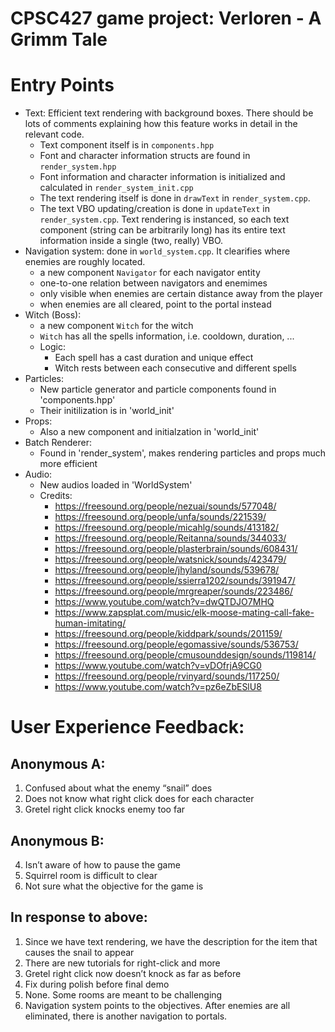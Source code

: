 # CPSC427 game project: Verloren - A Grimm Tale

# Entry Points
* Text: Efficient text rendering with background boxes. There should be lots of comments explaining how this feature works in detail in the relevant code.
  * Text component itself is in `components.hpp`
  * Font and character information structs are found in `render_system.hpp`
  * Font information and character information is initialized and calculated in `render_system_init.cpp`
  * The text rendering itself is done in `drawText` in `render_system.cpp`. 
  * The text VBO updating/creation is done in `updateText` in `render_system.cpp`. Text rendering is instanced, so each text component (string can be arbitrarily long) has its entire text information inside a single (two, really) VBO.
* Navigation system: done in `world_system.cpp`. It clearifies where enemies are roughly located.
  * a new component `Navigator` for each navigator entity
  * one-to-one relation between navigators and enemimes
  * only visible when enemies are certain distance away from the player
  * when enemies are all cleared, point to the portal instead
* Witch (Boss): 
  * a new component `Witch` for the witch
  * `Witch` has all the spells information, i.e. cooldown, duration, ...
  * Logic:
    * Each spell has a cast duration and unique effect
    * Witch rests between each consecutive and different spells
* Particles:
  * New particle generator and particle components found in 'components.hpp'
  * Their initilization is in 'world_init'
* Props:
  * Also a new component and initialzation in 'world_init'
* Batch Renderer:
  * Found in 'render_system', makes rendering particles and props much more efficient
* Audio:
  * New audios loaded in 'WorldSystem'
  * Credits:
    * https://freesound.org/people/nezuai/sounds/577048/
    * https://freesound.org/people/unfa/sounds/221539/
    * https://freesound.org/people/micahlg/sounds/413182/
    * https://freesound.org/people/Reitanna/sounds/344033/
    * https://freesound.org/people/plasterbrain/sounds/608431/
    * https://freesound.org/people/watsnick/sounds/423479/
    * https://freesound.org/people/jhyland/sounds/539678/
    * https://freesound.org/people/ssierra1202/sounds/391947/
    * https://freesound.org/people/mrgreaper/sounds/223486/
    * https://www.youtube.com/watch?v=dwQTDJO7MHQ
    * https://www.zapsplat.com/music/elk-moose-mating-call-fake-human-imitating/
    * https://freesound.org/people/kiddpark/sounds/201159/
    * https://freesound.org/people/egomassive/sounds/536753/
    * https://freesound.org/people/cmusounddesign/sounds/119814/
    * https://www.youtube.com/watch?v=vDOfrjA9CG0
    * https://freesound.org/people/rvinyard/sounds/117250/ 
    * https://www.youtube.com/watch?v=pz6eZbESlU8
     
# User Experience Feedback:
## Anonymous A:
1.	Confused about what the enemy “snail” does
2.	Does not know what right click does for each character
3.	Gretel right click knocks enemy too far
## Anonymous B:
4.	Isn’t aware of how to pause the game
5.	Squirrel room is difficult to clear
6.	Not sure what the objective for the game is
## In response to above:
1.	Since we have text rendering, we have the description for the item that causes the snail to appear
2.	There are new tutorials for right-click and more
3.	Gretel right click now doesn’t knock as far as before
4.	Fix during polish before final demo
5.	None. Some rooms are meant to be challenging
6.	Navigation system points to the objectives. After enemies are all eliminated, there is another navigation to portals.
